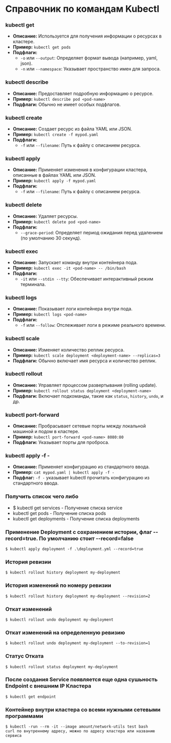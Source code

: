 # Справочник по командам Kubectl
### kubectl get

- **Описание:** Используется для получения информации о ресурсах в кластере.
- **Пример:** `kubectl get pods`
- **Подфлаги:**
  - `-o` или `--output`: Определяет формат вывода (например, yaml, json).
  - `-n` или `--namespace`: Указывает пространство имен для запроса.

### kubectl describe

- **Описание:** Предоставляет подробную информацию о ресурсе.
- **Пример:** `kubectl describe pod <pod-name>`
- **Подфлаги:** Обычно не имеет особых подфлагов.

### kubectl create

- **Описание:** Создает ресурс из файла YAML или JSON.
- **Пример:** `kubectl create -f mypod.yaml`
- **Подфлаги:**
  - `-f` или `--filename`: Путь к файлу с описанием ресурса.

### kubectl apply

- **Описание:** Применяет изменения в конфигурации кластера, описанные в файлах YAML или JSON.
- **Пример:** `kubectl apply -f mypod.yaml`
- **Подфлаги:**
  - `-f` или `--filename`: Путь к файлу с описанием ресурса.

### kubectl delete

- **Описание:** Удаляет ресурсы.
- **Пример:** `kubectl delete pod <pod-name>`
- **Подфлаги:**
  - `--grace-period`: Определяет период ожидания перед удалением (по умолчанию 30 секунд).

### kubectl exec

- **Описание:** Запускает команду внутри контейнера пода.
- **Пример:** `kubectl exec -it <pod-name> -- /bin/bash`
- **Подфлаги:**
  - `-it` или `--stdin --tty`: Обеспечивает интерактивный режим терминала.

### kubectl logs

- **Описание:** Показывает логи контейнера внутри пода.
- **Пример:** `kubectl logs <pod-name>`
- **Подфлаги:**
  - `-f` или `--follow`: Отслеживает логи в режиме реального времени.

### kubectl scale

- **Описание:** Изменяет количество реплик ресурса.
- **Пример:** `kubectl scale deployment <deployment-name> --replicas=3`
- **Подфлаги:** Обычно включает имя ресурса и количество реплик.

### kubectl rollout

- **Описание:** Управляет процессом развертывания (rolling update).
- **Пример:** `kubectl rollout status deployment <deployment-name>`
- **Подфлаги:** Включает подкоманды, такие как `status`, `history`, `undo`, и др.

### kubectl port-forward

- **Описание:** Пробрасывает сетевые порты между локальной машиной и подом в кластере.
- **Пример:** `kubectl port-forward <pod-name> 8080:80`
- **Подфлаги:** Указывает порты для проброса.

### kubectl apply -f -

- **Описание:** Применяет конфигурацию из стандартного ввода.
- **Пример:** `cat mypod.yaml | kubectl apply -f -`
- **Подфлаг:** `-f -` указывает kubectl прочитать конфигурацию из стандартного ввода.


### Получить список чего либо
- $ kubectl get services - Получение списка service
- kubectl get pods - Получение списка pods
- kubectl get deployments - Получение списка deployments

### Применение Deployment с сохранением истории, флаг --record=true. По умолчанию стоит --record=false
    $ kubectl apply deployment -f .\deployment.yml --record=true 

### История ревизии 
    $ kubectl rollout history deployment my-deployment

### История изменений по номеру ревизии
    $ kubectl rollout history deployment my-deployment --revision=2

### Откат изменений
    $ kubectl rollout undo deployment my-deployment 

### Откат изменений на определенную ревизию 
    $ kubectl rollout undo deployment my-deployment --to-revision=1

### Статус Отката
    $ kubectl rollout status deployment my-deployment

### После создания Service появляется еще одна сушьность Endpoint с внешним IP Кластера
    $ kubectl get endpoint

### Контейнер внутри кластера со всеми нужными сетевыми программами 
    $ kubectl -run --rm -it --image amount/network-utils test bash
    curl по внутреннему адресу, можно по адресу кластера или названию сервиса


